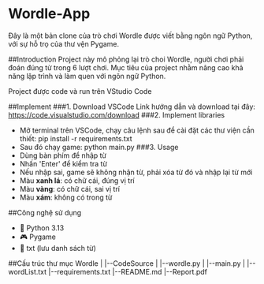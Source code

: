 # Wordle-App

Đây là một bản clone của trò chơi Wordle được viết bằng ngôn ngữ Python, với sự hỗ trọ của thư vện Pygame.

##Introduction
Project này mô phỏng lại trò choi Wordle, người chơi phải đoán đúng từ trong 6 lượt chơi. Mục tiêu của project nhằm nâng cao khả năng lập trình và làm quen với ngôn ngữ Python.

Project được code và run trên VStudio Code

##Implement
###1. Download VSCode
Link hướng dẫn và download tại đây: https://code.visualstudio.com/download 
###2. Implement libraries
- Mở terminal trên VSCode, chạy câu lệnh sau để cài đặt các thư viện cần thiết:
pip install -r requirements.txt
- Sau đó chạy game: python main.py
###3. Usage
- Dùng bàn phím để nhập từ
- Nhấn 'Enter' để kiểm tra từ
- Nếu nhập sai, game sẽ không nhận từ, phải xóa từ đó và nhập lại từ mới
- Màu **xanh lá**: có chữ cái, đúng vị trí
- Màu **vàng**: có chữ cái, sai vị trí
- Màu **xám**: không có trong từ

##Công nghệ sử dụng
- 🐍 Python 3.13
- 🎮 Pygame
- 💾 txt (lưu danh sách từ)

##Cấu trúc thư mục
Wordle 
|
|--CodeSource
|  |--wordle.py
|  |--main.py
|  |--wordList.txt
|--requirements.txt
|--README.md
|--Report.pdf
